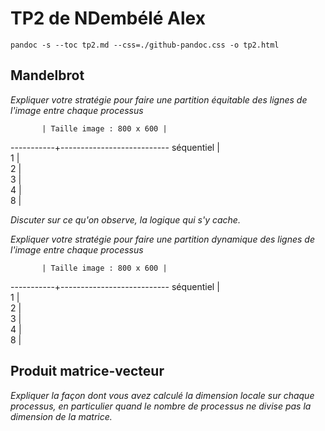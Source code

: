 # TP2 de NDembélé Alex

`pandoc -s --toc tp2.md --css=./github-pandoc.css -o tp2.html`





## Mandelbrot 

*Expliquer votre stratégie pour faire une partition équitable des lignes de l'image entre chaque processus*

           | Taille image : 800 x 600 | 
-----------+---------------------------
séquentiel |              
1          |              
2          |              
3          |              
4          |              
8          |              


*Discuter sur ce qu'on observe, la logique qui s'y cache.*

*Expliquer votre stratégie pour faire une partition dynamique des lignes de l'image entre chaque processus*

           | Taille image : 800 x 600 | 
-----------+---------------------------
séquentiel |              
1          |              
2          |              
3          |              
4          |              
8          |              



## Produit matrice-vecteur



*Expliquer la façon dont vous avez calculé la dimension locale sur chaque processus, en particulier quand le nombre de processus ne divise pas la dimension de la matrice.*
